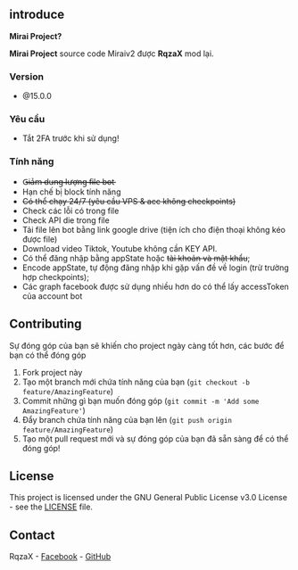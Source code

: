 ## introduce
<p><strong>Mirai Project?</strong></p>
<p>
	
<strong>Mirai Project</strong> source code Miraiv2 được <strong>RqzaX</strong> mod lại.
</p>

### Version

- @15.0.0

### Yêu cầu

- Tắt 2FA trước khi sử dụng!

### Tính năng

- G̶̶̶̶̶i̶̶̶̶̶ả̶̶̶̶̶m̶̶̶ ̶̶̶d̶̶̶̶̶u̶̶̶̶̶n̶̶̶̶̶g̶̶̶ ̶̶̶l̶̶̶̶̶ư̶̶̶̶̶ợ̶̶̶̶̶n̶̶̶̶̶g̶̶̶ ̶̶̶f̶̶̶̶̶i̶̶̶̶̶l̶̶̶̶̶e̶̶̶ ̶̶̶b̶̶̶̶̶o̶̶̶̶̶t̶̶̶
- Hạn chế bị block tính năng
- ~~Có thể chạy 24/7 (yêu cầu VPS & acc không checkpoints)~~
- Check các lỗi có trong file
- Check API die trong file
- Tải file lên bot bằng link google drive (tiện ích cho điện thoại không kéo được file)
- Download video Tiktok, Youtube không cần KEY API.
- Có thể đăng nhập bằng appState hoặc ~~tài khoản và mật khẩu~~;   
- Encode appState, tự động đăng nhập khi gặp vấn đề về login (trừ trường hợp checkpoints);
- Các graph facebook được sử dụng nhiều hơn do có thể lấy accessToken của account bot

## Contributing

Sự đóng góp của bạn sẽ khiến cho project ngày càng tốt hơn, các bước để bạn có thể đóng góp

1. Fork project này
2. Tạo một branch mới chứa tính năng của bạn (`git checkout -b feature/AmazingFeature`)
3. Commit những gì bạn muốn đóng góp (`git commit -m 'Add some AmazingFeature'`)
4. Đẩy branch chứa tính năng của bạn lên (`git push origin feature/AmazingFeature`)
5. Tạo một pull request mới và sự đóng góp của bạn đã sẵn sàng để có thể đóng góp!

<!-- LICENSE -->
## License

This project is licensed under the GNU General Public License v3.0 License - see the [LICENSE](LICENSE) file.

<!-- CONTACT -->
## Contact

RqzaX - [Facebook](https://www.facebook.com/RqzaX.VqnThuqn.040) - [GitHub](https://github.com/RqzaX040)
